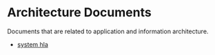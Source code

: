 # Architecture Documents
Documents that are related to application and information architecture.

- [system hla](system-hla.md)
